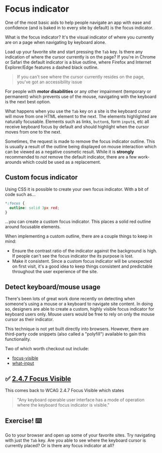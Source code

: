 # Focus indicator

One of the most basic aids to help people navigate an app with ease and confidence (and is baked in to every site by default) is the focus indicator.

What is the focus indicator? It's the visual indicator of where you currently are on a page when navigating by keyboard alone.

Load up your favorite site and start pressing the `Tab` key. Is there any indication of where the cursor currently is on the page? If you're in Chrome or Safari the default indicator is a blue outline, where Firefox and Internet Explorer/Edge features a dashed black outline.

> If you can't see where the cursor currently resides on the page, you've got an accessibility issue

For people with **motor disabilities** or any other impairment (temporary or permanent) which prevents use of the mouse, navigating with the keyboard is the next best option.

What happens when you use the `Tab` key on a site is the keyboard cursor will move from one HTML element to the next. The elements highlighted are naturally focusable. Elements such as links, `button`s, form `input`s, etc all receive keyboard focus by default and should highlight when the cursor moves from one to the next.

Sometimes, the request is made to remove the focus indicator outline. This is usually a result of the outline being displayed on mouse interaction which can be viewed as a negative cosmetic result. While it is **strongly** recommended to _not_ remove the default indicator, there are a few work-arounds which could be used as a replacement.

## Custom focus indicator

Using CSS it is possible to create your own focus indicator. With a bit of code such as…

```css
*:focus {
  outline: solid 3px red;
}
```

…you can create a custom focus indicator. This places a solid red outline around focusable elements.

When implementing a custom outline, there are a couple things to keep in mind:

- Ensure the contrast ratio of the indicator against the background is high. If people can't see the focus indicator the its purpose is lost.
- Make it consistent. Since a custom focus indicator will be unexpected on first visit, it's a good idea to keep things consistent and predictable throughout the user experience of the site.

## Detect keyboard/mouse usage

There's been lots of great work done recently on detecting when someone's using a mouse or a keyboard to navigate site content. In doing so, designers are able to create a custom, highly visible focus indicator for keyboard users only. Mouse users would be free to rely on only the mouse cursor as their indicator.

This technique is not yet built directly into browsers. However, there are third-party code snippets (also called a "polyfill") available to gain this functionality.

Two of which worth checkout out include:

- [focus-visible](https://github.com/WICG/focus-visible)
- [what-input](https://github.com/ten1seven/what-input)

## ✅ [2.4.7 Focus Visible](https://www.w3.org/TR/UNDERSTANDING-WCAG20/navigation-mechanisms-focus-visible.html)

This comes back to WCAG 2.4.7 Focus Visible which states

> "Any keyboard operable user interface has a mode of operation where the keyboard focus indicator is visible."

## Exercise! ⌨️

Go to your browser and open up some of your favorite sites. Try navigating with just the `Tab` key. Are you able to see where the keyboard cursor is currently placed? Or is there any focus indicator at all?
